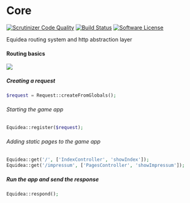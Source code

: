 # Core
[![Scrutinizer Code Quality](https://scrutinizer-ci.com/g/Equidea/Core/badges/quality-score.png?b=master)](https://scrutinizer-ci.com/g/Equidea/Core/?branch=master)
[![Build Status](https://scrutinizer-ci.com/g/Equidea/Core/badges/build.png?b=master)](https://scrutinizer-ci.com/g/Equidea/Core/build-status/master)
[![Software License](https://img.shields.io/badge/license-MIT-brightgreen.svg?style=flat-square)](LICENSE)

Equidea routing system and http abstraction layer

#### Routing basics
<img src="http://www.bilder-upload.eu/upload/72bd54-1464908254.png">

##### Creating a request
```php
$request = Request::createFromGlobals();
```

###### Starting the game app
```php
Equidea::register($request);
```

###### Adding static pages to the game app
```php
Equidea::get('/', ['IndexController', 'showIndex']);
Equidea::get('/impressum', ['PagesController', 'showImpressum']);
```

##### Run the app and send the response
```php
Equidea::respond();
```
